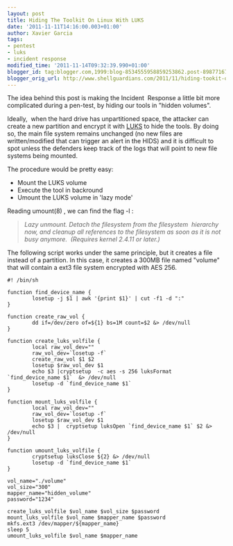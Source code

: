 ```yaml
---
layout: post
title: Hiding The Toolkit On Linux With LUKS
date: '2011-11-11T14:16:00.003+01:00'
author: Xavier Garcia
tags:
- pentest
- luks
- incident response
modified_time: '2011-11-14T09:32:39.990+01:00'
blogger_id: tag:blogger.com,1999:blog-8534555958859253862.post-8987716721292070512
blogger_orig_url: http://www.shellguardians.com/2011/11/hiding-tookit-on-linux-with-luks.html
---
```

The idea behind this post is making the Incident  Response a little bit more complicated during a pen-test, by hiding our tools in "hidden volumes".

Ideally,  when the hard drive has unpartitioned space, the attacker can create a new partition and encrypt it with [LUKS](http://en.wikipedia.org/wiki/Linux_Unified_Key_Setup) to hide the tools. By doing so, the main file system remains unchanged (no new files are written/modified that can trigger an alert in the HIDS) and it is difficult to spot unless the defenders keep track of the logs that will point to new file systems being mounted.

The procedure would be pretty easy:
* Mount the LUKS volume
* Execute the tool in backround
* Umount the LUKS volume in 'lazy mode'

Reading umount(8) , we can find the flag -l :

> _Lazy unmount. Detach the filesystem from the filesystem  hierarchy now, and cleanup all references to the filesystem as soon as it is not busy anymore.  (Requires kernel 2.4.11 or later.)_

The following script works under the same principle, but it creates a file instead of a partition. In this case, it creates a 300MB file named "volume"  that will contain a ext3 file system encrypted with AES 256.

```shell
#! /bin/sh

function find_device_name {
        losetup -j $1 | awk '{print $1}' | cut -f1 -d ":"
}

function create_raw_vol {
        dd if=/dev/zero of=${1} bs=1M count=$2 &> /dev/null  
}

function create_luks_volfile {
        local raw_vol_dev=""
        raw_vol_dev=`losetup -f`
        create_raw_vol $1 $2
        losetup $raw_vol_dev $1
        echo $3 |cryptsetup  -c aes -s 256 luksFormat `find_device_name $1`  &> /dev/null
        losetup -d `find_device_name $1`
}

function mount_luks_volfile {
        local raw_vol_dev=""
        raw_vol_dev=`losetup -f`
        losetup $raw_vol_dev $1
        echo $3 |  cryptsetup luksOpen `find_device_name $1` $2 &> /dev/null
}

function umount_luks_volfile {
        cryptsetup luksClose ${2} &> /dev/null
        losetup -d `find_device_name $1`
}

vol_name="./volume"
vol_size="300"
mapper_name="hidden_volume"
password="1234"

create_luks_volfile $vol_name $vol_size $password
mount_luks_volfile $vol_name $mapper_name $password
mkfs.ext3 /dev/mapper/${mapper_name}
sleep 5
umount_luks_volfile $vol_name $mapper_name
```
